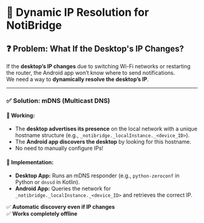 # 🔹 Dynamic IP Resolution for NotiBridge

## ❓ Problem: What If the Desktop's IP Changes?
If the **desktop’s IP changes** due to switching Wi-Fi networks or restarting the router, the Android app won’t know where to send notifications.  
We need a way to **dynamically resolve the desktop’s IP**.

---

### ✅ Solution: mDNS (Multicast DNS)
#### 🔹 Working:
- The **desktop advertises its presence** on the local network with a unique hostname structure (e.g., `_notibridge._localInstance._<device_ID>`).
- The **Android app discovers the desktop** by looking for this hostname.
- No need to manually configure IPs!

#### 🔹 Implementation:
- **Desktop App:** Runs an mDNS responder (e.g., `python-zeroconf` in Python or `dnssd` in Kotlin).
- **Android App:** Queries the network for `_notibridge._localInstance._<device_ID>` and retrieves the correct IP.

✅ **Automatic discovery even if IP changes**  
✅ **Works completely offline**  
